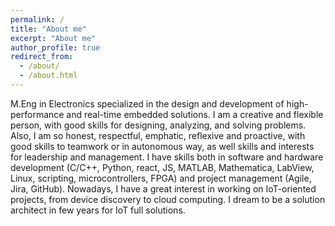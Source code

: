 ```yaml
---
permalink: /
title: "About me"
excerpt: "About me"
author_profile: true
redirect_from: 
  - /about/
  - /about.html
---
```


M.Eng in Electronics specialized in the design and development of high-performance and real-time embedded solutions. I am a creative and flexible person, with good skills for designing, analyzing, and solving problems. Also, I am so honest, respectful, emphatic, reflexive and proactive, with good skills to teamwork or in autonomous way, as well skills and interests for leadership and management. I have skills both in software and hardware development (C/C++, Python, react, JS, MATLAB, Mathematica, LabView, Linux, scripting, microcontrollers, FPGA) and project management (Agile, Jira, GitHub). Nowadays, I have a great interest in working on IoT-oriented projects, from device discovery to cloud computing. I dream to be a solution architect in few years for IoT full solutions.


